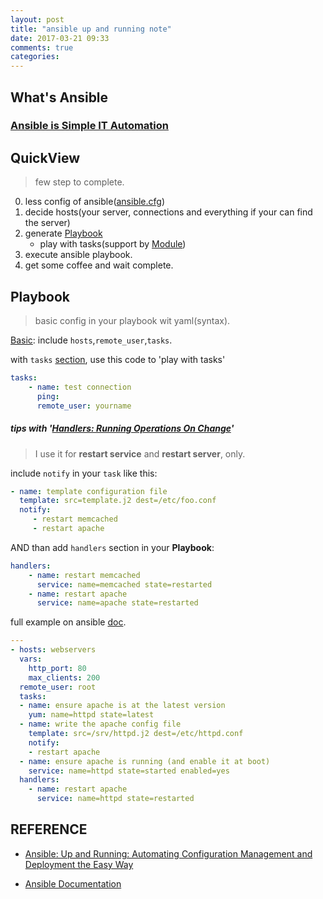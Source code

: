 ```yaml
---
layout: post
title: "ansible up and running note"
date: 2017-03-21 09:33
comments: true
categories: 
---
```




## What's Ansible

### [Ansible is Simple IT Automation](https://www.ansible.com/)

<!--More-->



## QuickView
> few step to complete.
>

0. less config of ansible([ansible.cfg](http://docs.ansible.com/ansible/intro_configuration.html#getting-the-latest-configuration))
1. decide hosts(your server, connections and everything if your can find the server)
2. generate [Playbook](http://docs.ansible.com/ansible/playbooks.html)
   * play with tasks(support by [Module](http://docs.ansible.com/ansible/modules_by_category.html))
3. execute ansible playbook.
4. get some coffee and wait complete.




## Playbook

> basic config in your playbook wit yaml(syntax).

[Basic](http://docs.ansible.com/ansible/playbooks_intro.html#basics): include `hosts`,`remote_user`,`tasks`.

with `tasks` [section](http://docs.ansible.com/ansible/playbooks_intro.html#tasks-list), use this code to 'play with tasks'

```yaml
tasks:
    - name: test connection
      ping:
      remote_user: yourname
```

##### tips with '[Handlers: Running Operations On Change](http://docs.ansible.com/ansible/playbooks_intro.html#tasks-list)'

> I use it for **restart service** and **restart server**, only.

include `notify` in your `task` like this:

```yaml
- name: template configuration file
  template: src=template.j2 dest=/etc/foo.conf
  notify:
     - restart memcached
     - restart apache
```

AND than add `handlers` section in your **Playbook**:

```yaml
handlers:
    - name: restart memcached
      service: name=memcached state=restarted
    - name: restart apache
      service: name=apache state=restarted
```

full example on ansible [doc](http://docs.ansible.com/ansible/playbooks_intro.html#playbook-language-example).

```yaml
---
- hosts: webservers
  vars:
    http_port: 80
    max_clients: 200
  remote_user: root
  tasks:
  - name: ensure apache is at the latest version
    yum: name=httpd state=latest
  - name: write the apache config file
    template: src=/srv/httpd.j2 dest=/etc/httpd.conf
    notify:
    - restart apache
  - name: ensure apache is running (and enable it at boot)
    service: name=httpd state=started enabled=yes
  handlers:
    - name: restart apache
      service: name=httpd state=restarted
```



## REFERENCE

* [Ansible: Up and Running: Automating Configuration Management and Deployment the Easy Way](https://www.amazon.com/Ansible-Automating-Configuration-Management-Deployment/dp/1491915323/ref=sr_1_1?ie=UTF8&qid=1490059919&sr=8-1&keywords=ansible+up+and+running)

* [Ansible Documentation](http://docs.ansible.com/ansible/index.html)

